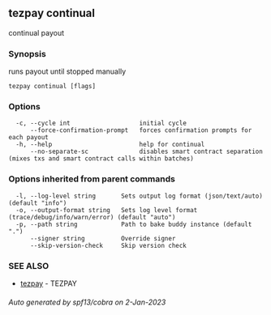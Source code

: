 ## tezpay continual

continual payout

### Synopsis

runs payout until stopped manually

```
tezpay continual [flags]
```

### Options

```
  -c, --cycle int                   initial cycle
      --force-confirmation-prompt   forces confirmation prompts for each payout
  -h, --help                        help for continual
      --no-separate-sc              disables smart contract separation (mixes txs and smart contract calls within batches)
```

### Options inherited from parent commands

```
  -l, --log-level string       Sets output log format (json/text/auto) (default "info")
  -o, --output-format string   Sets log level format (trace/debug/info/warn/error) (default "auto")
  -p, --path string            Path to bake buddy instance (default ".")
      --signer string          Override signer
      --skip-version-check     Skip version check
```

### SEE ALSO

* [tezpay](tezpay.md)	 - TEZPAY

###### Auto generated by spf13/cobra on 2-Jan-2023
